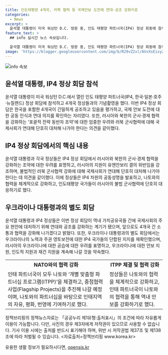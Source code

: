 ```yaml
---
title: 인도태평양 4개국, 러북 협력 등 국제안보 도전에 연대·공조 강화키로
categories:
  - News
excerpt: >
  윤석열 대통령이 미국 워싱턴 D.C. 방문 중, 인도 태평양 파트너국(IP4) 정상 회동에 참석했다. 이번 회의는 한국, 일본, 호주, 뉴질랜드 4개국이 국제 안보 도전에 대한 공동 인식과 연대 의지를 확인하는 자리였다. 러시아와 북한의 군사 협력에 우려를 표명하고, 인태 파트너국 간의 공동성명 발표와 나토와의 협력 강화를 합의했다. 또한, 우크라이나 대통령과 별도 회동을 통해 우크라이나의 노력에 대한 지지를 재확인하며, 러시아의 공습에 우려를 표명하고 지원을 약속했다. 이번 IP4 정상 회의는 국제사회의 현안에 대처하기 위한 연대와 공조를 강화하는 계기가 됐다.
feature_text: >
  ## info 실시간 뉴스 속보입니다.

  윤석열 대통령이 미국 워싱턴 D.C. 방문 중, 인도 태평양 파트너국(IP4) 정상 회동에 참석했다. 이번 회의는 한국, 일본, 호주, 뉴질랜드 4개국이 국제 안보 도전에 대한 공동 인식과 연대 의지를 확인하는 자리였다. 러시아와 북한의 군사 협력에 우려를 표명하고, 인태 파트너국 간의 공동성명 발표와 나토와의 협력 강화를 합의했다. 또한, 우크라이나 대통령과 별도 회동을 통해 우크라이나의 노력에 대한 지지를 재확인하며, 러시아의 공습에 우려를 표명하고 지원을 약속했다. 이번 IP4 정상 회의는 국제사회의 현안에 대처하기 위한 연대와 공조를 강화하는 계기가 됐다.
image: 'https://blogger.googleusercontent.com/img/b/R29vZ2xl/AVvXsEixyZcFfHzMRdzZMjFBmAUKJYCLCGyLL1o632UiGVXcaFdKo_bkvkuCioo0uUKlGfBVcT3P84aROyZIXSBEx3Aw5nCQ3pTgDom1WDC4m8eifvWiAmWEEVb4x6G_l8C0QH225ldMjyaFvpxGEBGNO37VmDTDMHGhJPq73UglMfDca1-0aw/s1600/blogspot.png'
---
```


<p><img src="https://blogger.googleusercontent.com/img/b/R29vZ2xl/AVvXsEixyZcFfHzMRdzZMjFBmAUKJYCLCGyLL1o632UiGVXcaFdKo_bkvkuCioo0uUKlGfBVcT3P84aROyZIXSBEx3Aw5nCQ3pTgDom1WDC4m8eifvWiAmWEEVb4x6G_l8C0QH225ldMjyaFvpxGEBGNO37VmDTDMHGhJPq73UglMfDca1-0aw/s1600/blogspot.png" alt="info 속보" /></p>

<h2 data-ke-size="size26">윤석열 대통령, IP4 정상 회담 참석</h2>

<p data-ke-size="size16">윤석열 대통령이 미국 워싱턴 D.C.에서 열린 인도 태평양 파트너국(IP4, 한국·일본·호주·뉴질랜드) 정상 회담에 참석하고 4개국 정상들과의 기념촬영을 했다. 이번 IP4 정상 회담은 한국을 포함한 4개국이 긴밀하게 공조하고 있음을 평가하고, 국제 안보 도전에 대한 공동 인식과 연대 의지를 확인하는 자리였다. 또한, 러시아와 북한의 군사·경제 협력을 강화하는 '포괄적 전략 동반자 조약'에 대한 엄중한 우려와 러북 군사협력에 대해 국제사회가 연대해 단호히 대처해 나가야 한다는 의견을 같이했다.</p>

<h2 data-ke-size="size26">IP4 정상 회담에서의 핵심 내용</h2>

<p data-ke-size="size16">윤석열 대통령과 각국 정상들은 IP4 정상 회담에서 러시아와 북한의 군사·경제 협력을 강화하는 조약에 대한 우려를 표명하고, 러시아의 지원이 유엔안보리 결의 위반임을 강조하며, 불법적인 러북 군사협력 강화에 대해 국제사회가 연대해 단호히 대처해 나가야 한다는 데 의견을 같이했다. 이에 정상들은 IP4 차원의 공동성명을 발표하고, 나토와의 협력을 체계적으로 강화하고, 인도태평양 국가들이 러시아의 불법 군사협력에 단호히 대응하기로 했다.</p>

<h2 data-ke-size="size26">우크라이나 대통령과의 별도 회담</h2>

<p data-ke-size="size16">윤석열 대통령과 IP4 정상들은 이번 정상 회담이 역내 가치공유국들 간에 국제사회의 주요 현안에 대처하기 위해 연대와 공조를 강화하는 계기가 됐으며, 앞으로도 4개국 간 소통과 협력을 강화해 나가겠다고 밝혔다. 또한, 우크라이나 대통령과의 별도 회담에서는 우크라이나의 노력과 주권 영토보전에 대한 IP4 국가들의 단합된 지지를 재확인했으며, 러시아의 우크라이나에 대한 공습에 대한 우려를 표명하고, 우크라이나에 대한 안보 지원, 인도적 지원과 재건 지원을 계속해 나갈 것을 약속했다.</p>

<table>
  <tr>
    <td style="text-align: center; height: 17px;"><b>NATO와의 협력 강화</b></td>
    <td style="text-align: center; height: 17px;"><b>ITPP 체결 및 협력 강화</b></td>
  </tr>
  <tr>
    <td style="text-align: left; ">인태 파트너국이 모두 나토와 ‘개별 맞춤형 파트너십 프로그램(ITPP)’을 체결하고, 중점협력사업(Flagship Projects)을 추진해 나갈 예정이며, 나토와의 파트너십을 바탕으로 인태지역의 자유, 평화, 번영에 기여하기로 했다.</td>
    <td style="text-align: left; ">정상들은 나토와의 협력을 체계적으로 강화하고, 인태 파트너국이 나토와의 협력을 통해 역내 안보를 강화하기로 했다.</td>
  </tr>
</table>

<p data-ke-size="size16">정책브리핑의 정책뉴스자료는 「공공누리 제1유형:출처표시」의 조건에 따라 자유롭게 이용이 가능합니다. 다만, 사진의 경우 제3자에게 저작권이 있으므로 사용할 수 없습니다. 기사 이용 시에는 출처를 반드시 표기해야 하며, 위반 시 저작권법 제37조 및 제138조에 따라 처벌될 수 있습니다. <자료출처=정책브리핑 www.korea.kr></p>
유용한 생활 정보가 필요하시다면, <a href="https://opensis.kr" rel="dofollow">opensis.kr</a>


